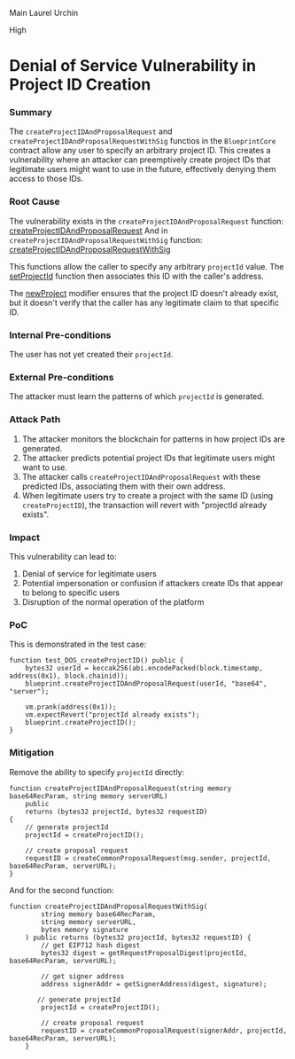 Main Laurel Urchin

High

# Denial of Service Vulnerability in Project ID Creation

### Summary

The `createProjectIDAndProposalRequest` and `createProjectIDAndProposalRequestWithSig` functios in the `BlueprintCore` contract allow any user to specify an arbitrary project ID. This creates a vulnerability where an attacker can preemptively create project IDs that legitimate users might want to use in the future, effectively denying them access to those IDs.

### Root Cause

The vulnerability exists in the `createProjectIDAndProposalRequest` function: [createProjectIDAndProposalRequest](https://github.com/sherlock-audit/2025-03-crestal-network/blob/main/crestal-omni-contracts/src/BlueprintCore.sol#L255C1-L263C6)
And in `createProjectIDAndProposalRequestWithSig` function: [createProjectIDAndProposalRequestWithSig](https://github.com/sherlock-audit/2025-03-crestal-network/blob/main/crestal-omni-contracts/src/BlueprintCore.sol#L265C1-L281C6)

This functions allow the caller to specify any arbitrary `projectId` value. The [setProjectId](https://github.com/sherlock-audit/2025-03-crestal-network/blob/main/crestal-omni-contracts/src/BlueprintCore.sol#L175C2-L187C6) function then associates this ID with the caller's address.

 The [newProject](https://github.com/sherlock-audit/2025-03-crestal-network/blob/main/crestal-omni-contracts/src/BlueprintCore.sol#L151C1-L156C6) modifier ensures that the project ID doesn't already exist, but it doesn't verify that the caller has any legitimate claim to that specific ID.

### Internal Pre-conditions

The user has not yet created their `projectId`.

### External Pre-conditions

The attacker must learn the patterns of which `projectId` is generated.

### Attack Path

1. The attacker monitors the blockchain for patterns in how project IDs are generated.
2. The attacker predicts potential project IDs that legitimate users might want to use.
3. The attacker calls `createProjectIDAndProposalRequest` with these predicted IDs, associating them with their own address.
4. When legitimate users try to create a project with the same ID (using `createProjectID`), the transaction will revert with "projectId already exists".

### Impact

This vulnerability can lead to:

1. Denial of service for legitimate users
2. Potential impersonation or confusion if attackers create IDs that appear to belong to specific users
3. Disruption of the normal operation of the platform


### PoC

This is demonstrated in the test case:

```solidity
function test_DOS_createProjectID() public {
    bytes32 userId = keccak256(abi.encodePacked(block.timestamp, address(0x1), block.chainid));
    blueprint.createProjectIDAndProposalRequest(userId, "base64", "server");

    vm.prank(address(0x1));
    vm.expectRevert("projectId already exists");
    blueprint.createProjectID();
}
```

### Mitigation

Remove the ability to specify `projectId` directly:
```solidity
function createProjectIDAndProposalRequest(string memory base64RecParam, string memory serverURL)
    public
    returns (bytes32 projectId, bytes32 requestID)
{
    // generate projectId 
    projectId = createProjectID();
    
    // create proposal request
    requestID = createCommonProposalRequest(msg.sender, projectId, base64RecParam, serverURL);
}
```
And for the second function:
```solidity
function createProjectIDAndProposalRequestWithSig(
        string memory base64RecParam,
        string memory serverURL,
        bytes memory signature
    ) public returns (bytes32 projectId, bytes32 requestID) {
        // get EIP712 hash digest
        bytes32 digest = getRequestProposalDigest(projectId, base64RecParam, serverURL);

        // get signer address
        address signerAddr = getSignerAddress(digest, signature);

       // generate projectId 
        projectId = createProjectID();

        // create proposal request
        requestID = createCommonProposalRequest(signerAddr, projectId, base64RecParam, serverURL);
    }
```